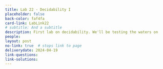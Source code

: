 ```yaml
---
title: Lab 22 - Decidability I
placeholder: false
back-color: faf4fa
card-link: LabLink22
# subtitle: And a subtitle
description: First lab on decidability. We'll be testing the waters on some simple problems provable using the standard reduction template. 
people:
layout: post
no-link: true  # stops link to page 
deliverydate: 2024-04-19
link-questions: 
link-solutions: 
---
```










